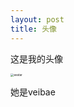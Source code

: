 ```yaml
---
layout: post
title: 头像
---
```




这是我的头像

<img src="https://zihan-blog-pics-embed.oss-cn-beijing.aliyuncs.com/img/avatar.jpg" alt="avatar" style="zoom:33%;" />

她是veibae
